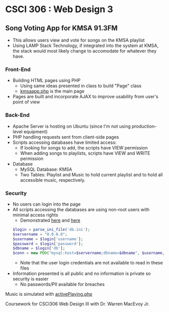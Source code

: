 # CSCI 306 : Web Design 3

## Song Voting App for KMSA 91.3FM
  - This allows users view and vote for songs on the KMSA playlist
  - Using LAMP Stack Technology, if integrated into the system at KMSA, the stack would most likely change to accomodate for whatever they have.
  
### Front-End
  - Building HTML pages using PHP
    - Using same ideas presented in class to build "Page" class
    - [kmsaapp.php](https://github.com/JohnsonClayton/csci306/blob/master/kmsaapp.php) is the main page
  - Pages are built and incorporate AJAX to improve usability from user's point of view
  
  
### Back-End
  - Apache Server is hosting on Ubuntu (since I'm not using production-level equipment)
  - PHP handling requests sent from client-side pages
  - Scripts accessing databases have limited access:
    - If looking for songs to add, the scripts have VIEW permission
    - When adding songs to playlists, scripts have VIEW and WRITE permission
  - Database
    - MySQL Database: KMSA
    - Two Tables: Playlist and Music to hold current playlist and to hold all accessible music, respectively.
    
### Security
  - No users can login into the page
  - All scripts accessing the databases are using non-root users with minimal access rights
    - Demonstrated [here](https://github.com/JohnsonClayton/csci306/blob/master/getPlaylistSongInfo.php) and [here](https://github.com/JohnsonClayton/csci306/blob/master/getSearchQuery.php)
    ```php
    $login = parse_ini_file('db.ini');
    $servername = "0.0.0.0";
    $username = $login['username'];
    $password = $login['password'];
    $dbname = $login['db'];
    $conn = new PDO("mysql:host=$servername;dbname=$dbname", $username, $password);
    ```
      - Note that the user login credentials are not available to read in these files
  - Information presented is all public and no information is private so security is easier
    - No passwords/PII available for breaches

Music is simulated with [activePlaying.php](https://github.com/JohnsonClayton/csci306/blob/master/activePlaying.php)


Coursework for CSCI306 Web Design III with Dr. Warren MacEvoy Jr. 
